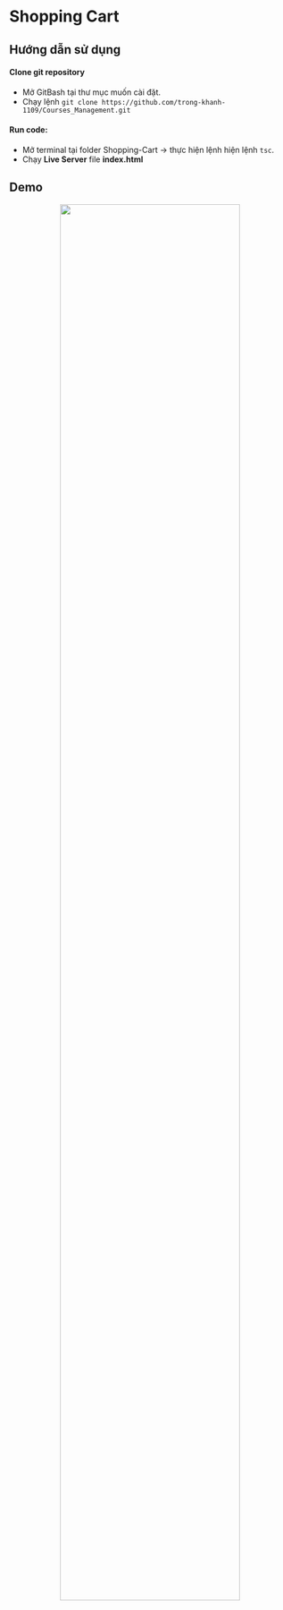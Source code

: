 # Shopping Cart
## Hướng dẫn sử dụng
#### Clone git repository
- Mở GitBash tại thư mục muốn cài đặt.
- Chạy lệnh `git clone https://github.com/trong-khanh-1109/Courses_Management.git`
#### Run code:
- Mở terminal tại folder Shopping-Cart -> thực hiện lệnh hiện lệnh `tsc`.
- Chạy **Live Server** file **index.html**
## Demo
<p align='center'>
  <img style='width: 80%' src='https://github.com/trong-khanh-1109/Study-Web-at-F8/blob/main/Image/NodeJS.png' />
</p>
